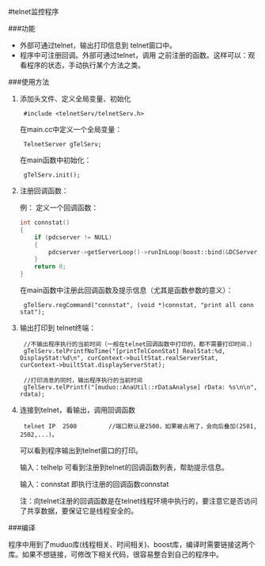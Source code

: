 
#telnet监控程序

###功能

- 外部可通过telnet，输出打印信息到 telnet窗口中。
- 程序中可注册回调。外部可通过telnet，调用 之前注册的函数。这样可以：观看程序的状态，手动执行某个方法之类。

###使用方法

1. 添加头文件、定义全局变量、初始化

		#include <telnetServ/telnetServ.h>

	在main.cc中定义一个全局变量：
	
		TelnetServer gTelServ;

	在main函数中初始化：
	
		gTelServ.init();

2. 注册回调函数：

	例：
	定义一个回调函数：
	```cpp
	int connstat()
	{
		if (pdcserver != NULL)
		{
			pdcserver->getServerLoop()->runInLoop(boost::bind(&DCServer::printTelConnStat, pdcserver));
		}
		return 0;
	}
	```
	在main函数中注册此回调函数及提示信息（尤其是函数参数的意义）：
	
		gTelServ.regCommand("connstat", (void *)connstat, "print all conn stat");

3. 输出打印到 telnet终端：

		//不输出程序执行的当前时间（一般在telnet回调函数中打印的，都不需要打印时间.）
		gTelServ.telPrintfNoTime("[printTelConnStat] RealStat:%d, DisplayStat:%d\n", curContext->builtStat.realServerStat, curContext->builtStat.displayServerStat);

		//打印消息的同时，输出程序执行的当前时间
		gTelServ.telPrintf("[muduo::AnaUtil::rDataAnalyse] rData: %s\n\n", rdata);

4. 连接到telnet，看输出，调用回调函数

		telnet IP  2500         //端口默认是2500，如果被占用了，会向后叠加(2501, 2502,...)。
	
	可以看到程序输出到telnet窗口的打印。
	
	输入：telhelp    可看到注册到telnet的回调函数列表，帮助提示信息。
	
	输入：connstat   即执行注册的回调函数connstat

	注：向telnet注册的回调函数是在telnet线程环境中执行的，要注意它是否访问了共享数据，要保证它是线程安全的。

###编译

程序中用到了muduo库(线程相关、时间相关)、boost库，编译时需要链接这两个库。如果不想链接，可修改下相关代码，很容易整合到自己的程序中。


